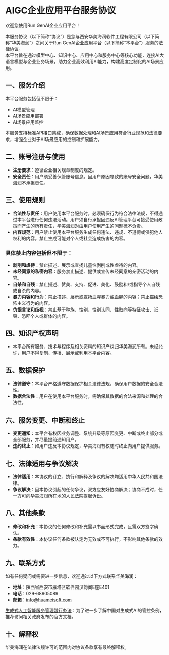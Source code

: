 # AIGC企业应用平台服务协议

欢迎您使用Run GenAI企业应用平台！

本服务协议（以下简称“协议”）是您与西安华美海润软件工程有限公司（以下简称“华美海润”）之间关于Run GenAI企业应用平台（以下简称“本平台”）服务的法律协议。  
本平台旨在通过模型中心、知识中心、应用中心和服务中心等核心功能，连接AI大语言模型与企业业务场景，助力企业高效利用AI能力，构建高度定制化的AI场景应用。

## 一、服务介绍

本平台服务包括但不限于：

- AI模型管理
- AI场景应用部署
- AI场景应用监控

本服务支持标准API接口集成，确保数据处理和AI场景应用符合行业规范和法律要求，增强企业对于AI场景应用的控制和扩展能力。

## 二、账号注册与使用

- **注册要求**：遵循企业相关规章制度的规定。
- **安全责任**：用户须妥善保管账号信息。因用户原因导致的账号安全问题，华美海润不承担责任。

## 三、使用规则

- **合法性与责任**：用户使用本平台服务时，必须确保行为符合法律法规，不得通过本平台进行任何违法活动。用户须自行承担因违反AI管理平台可接受使用政策而产生的所有责任，华美海润对由用户使用产生的问题概不负责。
- **内容规范**：用户禁止使用本平台服务生成任何违法、违规、不道德或侵犯他人权利的内容。禁止生成可能对个人或社会造成伤害的内容。

### 具体禁止内容包括但不限于：

- **剥削和虐待**：禁止描述、展示或宣扬儿童性剥削或性虐待的内容。
- **未经同意的私密内容**：服务禁止描述、提供或宣传未经同意的亲密活动的内容。
- **自杀和自残**：禁止描述、赞美、支持、促进、美化、鼓励和/或指导个人自残或自杀的内容。
- **暴力内容和行为**：禁止描述、展示或宣扬血腥暴力或血腥的内容；禁止描绘恐怖主义行为的内容。
- **仇恨言论和歧视**：禁止基于种族、性别、性别认同、性取向等特征攻击、诋毁、恐吓个人或群体的内容。

## 四、知识产权声明

- 本平台所有服务、技术与程序及相关资料的知识产权归华美海润所有。未经允许，用户不得复制、传播、展示或利用本平台内容。

## 五、数据保护

- **法律遵守**：本平台严格遵守数据保护相关法律法规，确保用户数据的安全合法性。
- **数据合法性**：用户在使用本平台服务时，需确保其数据的合法来源和处理的合法性。

## 六、服务变更、中断和终止

- **变更通知**：本平台有权因业务调整、系统升级等原因变更、中断或终止部分或全部服务，并尽量提前通知用户。
- **违约终止**：如用户违反本协议规定，华美海润有权随时终止向用户提供服务。

## 七、法律适用与争议解决

- **法律适用**：本协议的订立、执行和解释及争议的解决均适用中华人民共和国法律。
- **争议解决**：因本协议引起的任何争议，双方应友好协商解决；协商不成时，任一方可向华美海润所在地的人民法院提起诉讼。

## 八、其他条款

- **修改和补充**：本协议的任何修改和补充需以书面形式完成，且需双方签字确认。
- **条款有效性**：本协议任何条款被认定为无效或不可执行，不影响其他条款的效力。

## 九、联系方式

如有任何疑问或需要进一步信息，欢迎通过以下方式联系华美海润：

- **地址**：陕西省西安市雁塔区软件园汉韵阁E座E401
- **电话**：029-68905089
- **邮箱**：info@huameisoft.com

[生成式人工智能服务管理暂行办法](https://www.gov.cn/zhengce/zhengceku/202307/content_6891752.htm)：为了进一步了解中国对生成式AI的管控条例，推荐访问相关政府发布的官方文档。

## 十、解释权

华美海润在法律法规许可的范围内对协议条款享有最终解释权。

